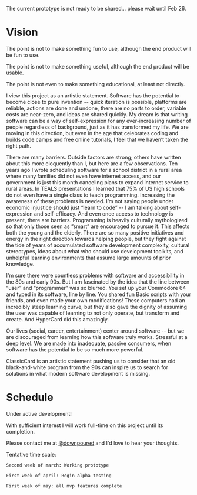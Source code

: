 The current prototype is not ready to be shared... please wait until Feb 26.

# Vision

The point is not to make something fun to use, although the end product will be fun to use.

The point is not to make something useful, although the end product will be usable.

The point is not even to make something educational, at least not directly.

I view this project as an artistic statement. Software has the potential to become close to pure invention -- quick iteration is possible, platforms are reliable, actions are done and undone, there are no parts to order, variable costs are near-zero, and ideas are shared quickly. My dream is that writing software can be a way of self-expression for any ever-increasing number of people regardless of background, just as it has transformed my life. We are moving in this direction, but even in the age that celebrates coding and builds code camps and free online tutorials, I feel that we haven’t taken the right path.

There are many barriers. Outside factors are strong; others have written about this more eloquently than I, but here are a few observations. Ten years ago I wrote scheduling software for a school district in a rural area where many families did not even have internet access, and our government is just this month canceling plans to expand internet service to rural areas. In TEALS presentations I learned that 75% of US high schools do not even have a single class to teach programming. Increasing the awareness of these problems is needed. I’m not saying people under economic injustice should just “learn to code” -- I am talking about self-expression and self-efficacy. And even once access to technology is present, there are barriers. Programming is heavily culturally mythologized so that only those seen as  “smart” are encouraged to pursue it. This affects both the young and the elderly. There are so many positive initiatives and energy in the right direction towards helping people, but they fight against the tide of years of accumulated software development complexity, cultural stereotypes, ideas about what who should use development toolkits, and unhelpful learning environments that assume large amounts of prior knowledge.

I'm sure there were countless problems with software and accessibility in the 80s and early 90s. But I am fascinated by the idea that the line between “user” and “programmer” was so blurred. You set up your Commodore 64 and typed in its software, line by line. You shared fun Basic scripts with your friends, and even made your own modifications! These computers had an incredibly steep learning curve, but they also gave the dignity of assuming the user was capable of learning to not only operate, but transform and create. And HyperCard did this amazingly.

Our lives (social, career, entertainment) center around software -- but we are discouraged from learning how this software truly works. Stressful at a deep level. We are made into inadequate, passive consumers, when software has the potential to be so much more powerful.

ClassicCard is an artistic statement pushing us to consider that an old black-and-white program from the 90s can inspire us to search for solutions in what modern software development is missing.

# Schedule

Under active development!

With sufficient interest I will work full-time on this project until its completion.

Please contact me at [@downpoured](https://twitter.com/downpoured) and I'd love to hear your thoughts.

Tentative time scale:

    Second week of march: Working prototype

    First week of april: Begin alpha testing

    First week of may: all mvp features complete



